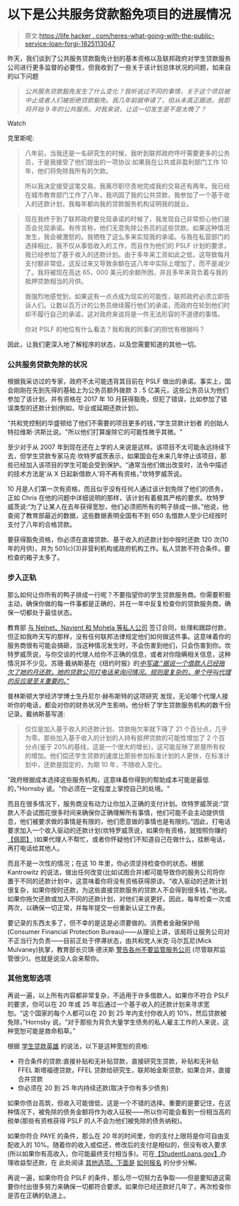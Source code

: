 # 以下是公共服务贷款豁免项目的进展情况

> 原文:[https://life hacker . com/heres-what-going-with-the-public-service-loan-forgi-1825113047](https://lifehacker.com/heres-whats-going-on-with-the-public-service-loan-forgi-1825113047)

昨天，我们谈到了公共服务贷款豁免计划的基本资格以及联邦政府对学生贷款服务公司进行更多监督的必要性，但我收到了一些关于该计划总体状况的问题，如来自的以下问题

> *公共服务贷款豁免发生了什么变化？我听说过不同的事情，关于这个项目被中止或者人们被拒绝贷款豁免。我几年前就申请了，但从未真正跟进。我即将开始 9 年的公共服务。对我来说，让这一切发生是不是太晚了？*

Watch

克里斯呢:

> 八年前，当我还是一名研究生的时候，我听到联邦政府呼吁需要更多的公务员，于是我接受了他们提出的一项协议:如果我在公共或非盈利部门工作 10 年，他们将免除我所有的欠款。
> 
> 所以我决定接受这笔交易。我离尽职尽责地完成我的交易还有两年。我已经在城市教育部门工作了八年，我巩固了我的公共贷款，我参加了一个基于收入的还款计划，我每年都向我的贷款服务机构证明我的就业。

> 现在我终于到了联邦政府要兑现承诺的时候了，我发现自己非常担心他们是否会兑现承诺。有传言称，他们无意免除公务员的这些贷款。如果这种情况发生，我会被激怒的。我牺牲了这么多来实现我的承诺。与我在私营部门的选择相比，我不仅从事低收入的工作，而且作为他们的 PSLF 计划的要求，我已经参加了基于收入的还款计划。由于多年来工资如此之低，这导致每月支付额非常低，这反过来又导致余额在这八年中实际上增加了，而不是减少了。我将被现在高达 65，000 美元的余额所困，并且多年来背负着与我的抵押贷款相当的月供。
> 
> 我强烈地感觉到，如果这有一点点成为现实的可能性，联邦政府必须立即告诉人们。让数以百万计的公务员继续履行他们的承诺，而政府在轮到他们时却不履行自己的承诺，这对政府来说将是一件无法形容的不道德的事情。
> 
> 你对 PSLF 的地位有什么看法？我和我的同事们的担忧有根据吗？

因此，让我们更深入地了解程序的状态，以及您需要知道的其他一切。

### 公共服务贷款免除的状况

根据我采访过的专家，政府不太可能违背其目前在 PSLF 做出的承诺。事实上，国会刚刚在先到先得的基础上为公务员额外拨款 3 . 5 亿美元，这些公务员认为他们参加了该计划，并有资格在 2017 年 10 月获得豁免，但犯了错误，比如参加了错误类型的还款计划(例如，毕业或延期还款计划)。

“共和党控制的华盛顿给了他们不需要的项目更多的钱，”学生贷款计划者 的创始人特拉维斯·洪斯比说。"所以他们打算废除它的可能性微乎其微。"

至少对于从 2007 年到现在还在上学的人来说是这样。该项目不太可能永远持续下去，但学生贷款专家马克·坎特罗威茨表示，如果国会在未来几年停止该项目，那些已经加入该项目的学生可能会受到保护。“通常当他们做出改变时，法令中描述的技术方法是‘从 X 日起新借款人’将不再有资格，”坎特罗威茨说。

10 月是人们第一次有资格，而且似乎没有任何人通过该计划免除了他们的债务，正如 Chris 在他的问题中详细说明的那样，该计划有着极其严格的要求。坎特罗威茨说:“为了让某人在去年获得宽恕，他们必须把所有的鸭子排成一排。”他说，他查阅了教育部最近的数据，这些数据表明全国有不到 650 名借款人至少已经按时支付了八年的合格贷款。

要获得豁免资格，你必须在直接贷款、基于收入的还款计划中按时还款 120 次(10 年的月供)，并为 501(c)(3)非营利机构或政府机构工作。私人贷款不符合条件。要检查的箱子太多了。

### 步入正轨

那么如何让你所有的鸭子排成一行呢？不要指望你的学生贷款服务商。你需要积极主动，确保你做的每一件事都是正确的，并在一年中反复检查你的贷款服务商，确保一切都处于最佳状态。

教育部 [与 Nelnet、Navient 和 Mohela 等私人公司](https://studentloans.gov/myDirectLoan/additionalInformation.action) 签订合同，处理和跟踪付款，但正如我昨天写的那样，没有任何联邦法律规定他们如何做这件事。这意味着你的服务商很有可能会搞砸，当这种情况发生时，不会伤害到他们，只会伤害到你。坎特罗威茨说，与你交谈的代理人给你不正确的信息，或者对你隐瞒相关信息，这种情况并不少见。苏珊·戴纳斯基在《纽约时报》的[*中写道:“据说一个借款人已经拖欠了她的月还款，她的贷款公司打电话来询问情况。规则是复杂的，单个呼叫代理的反应是至关重要的。”*](https://www.nytimes.com/2018/04/06/business/how-to-clean-up-the-student-loan-mess.html)

普林斯顿大学经济学博士生丹尼尔·赫布斯特的这项研究 发现，无论哪个代理人接听你的电话，都会对你的财务状况产生影响，他分析了学生贷款服务机构的数千份记录。戴纳斯基写道:

> 仅仅是加入基于收入的还款计划，贷款拖欠率就下降了 21 个百分点，几乎为零。那些加入基于收入的计划的人持有抵押贷款的可能性增加了 2 个百分点(鉴于 20%的基线，这是一个很大的增长)，这可能反映了房屋所有权的增加。他们偿还学生贷款的速度比那些参加标准计划的人更快，在标准计划中，还款是固定的，为期 10 年，不随收入变化。

“政府根据成本选择这些服务机构，这意味着你得到的帮助成本可能是最低的，”Hornsby 说。"你必须在一定程度上掌控自己的处境。"

而且在很多情况下，服务商没有动力让你加入正确的支付计划。坎特罗威茨说:“贷款人不会试图花很多时间来确保你正确理解所有事情，他们可能不会主动提供信息，他们被要求做的事情是有限的，他们愿意做的事情也是有限的。”因此，打电话要求加入一个收入驱动的还款计划(坎特罗威茨说，如果你有资格，就按照你赚的 [【佩耶】](https://www.consumerfinance.gov/ask-cfpb/what-is-pay-as-you-earn-paye-how-do-i-know-if-i-qualify-en-1555/) )如果代理人不帮忙，或者你怀疑他们不知道自己在做什么，挂断电话，再打电话给其他人。

而且不是一次性的情况；在这 10 年里，你必须坚持检查你的状态。根据 Kantrowitz 的说法，做出任何改变(比如试图合并)都可能导致你的服务公司将你置于不同的还款计划中，这意味着你将没有资格获得原谅。“收入驱动的还款计划很复杂，如果你按时还款，为这些直接贷款服务的贷款人不会得到很多钱，”他说。如果你拖欠还款或加入不同的还款计划，对他们来说更好。因此，每年检查一次或两次，以确保一切正常，并每年提交一份重新认证工作表。

要记录的东西太多了，但不幸的是这是必须要做的。消费者金融保护局(Consumer Financial Protection Bureau)——从理论上讲，该局将让服务公司对不正当行为负责——目前正处于停滞状态，由共和党人米克·马尔瓦尼(Mick Mulvaney)执掌，教育部长贝琪·德沃斯 [警告各州不要监管服务公司](https://lifehacker.com/what-the-department-of-eds-latest-student-loan-changes-1823794846) (尽管联邦监管很少)。也就是说没人会来帮你。

### 其他宽恕选项

再说一遍，以上所有内容都非常复杂，不适用于许多借款人。如果你不符合 PSLF 的要求，你可以在 20 年或 25 年后通过一个基于收入的还款计划来寻求宽恕。“这个国家的每个人都可以在 20 到 25 年内支付你收入的 10%，然后贷款被免除，”Hornsby 说。“对于那些为背负大量学生债务的私人雇主工作的人来说，这种宽恕可能是救命稻草。”

根据 [学生贷款英雄](https://studentloanhero.com/featured/the-complete-list-of-student-loan-forgiveness-programs/) 的说法，以下是这种宽恕的资格:

*   符合条件的贷款:直接补贴和无补贴贷款，直接研究生贷款，补贴和无补贴 FFEL 斯塔福德贷款，FFEL 贷款给研究生，联邦帕金斯贷款，如果合并，直接合并贷款
*   你必须在 20 到 25 年内持续还款(取决于你有多少债务)

如果你债台高筑，但收入可能很低，这是一个不错的选择。重要的是要记住，在这种情况下，被免除的债务金额将作为收入征税——所以你可能会看到一份相当高的税单(那些有资格获得 PSLF 的人不会为他们被免除的债务纳税)。

如果你符合 PAYE 的条件，那么在 20 年的时间里，你的支付上限将是你可自由支配收入的 10%。随着你的收入或偿还，修改后的支付是相似的，但没有收入要求(所以如果你有高收入，你可能最终支付相当多)。可在[【StudentLoans.gov】](https://studentloans.gov/myDirectLoan/ibrInstructions.action?source=15SPRRPMT#)办理收益型还款，在 此处阅读 [其他选项。下面是](https://studentloanhero.com/featured/the-complete-list-of-student-loan-forgiveness-programs/) [如何报名](https://www.cometfi.com/blog/how-to-enroll-in-income-driven-repayment) 的分步分解。

再说一遍，如果你符合 PSLF 的条件，那么尽一切努力去争取——但是要知道这需要你付出很多努力来确保一切都符合要求。如果你已经还款好几年了，再次检查你是否在正确的轨道上。